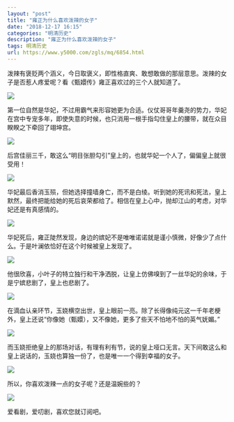 ```yaml
---
layout: "post"
title: "雍正为什么喜欢泼辣的女子"
date: "2018-12-17 16:15"
categories: "明清历史"
description: "雍正为什么喜欢泼辣的女子"
tags: 明清历史
url: https://www.y5000.com/zgls/mq/6854.html
---
```






泼辣有褒贬两个涵义，今日取褒义，即性格直爽、敢想敢做的那层意思。泼辣的女子是否惹人疼爱呢？看《甄嬛传》雍正喜欢过的三个人就知道了。

![](https://img.y5000.com/uploads/allimg/161209/0944541636-0.jpg)

第一位自然是华妃，不过用霸气来形容她更为合适。仪仗哥哥年羹尧的势力，华妃在宫中专宠多年，即使失意的时候，也只消用一根手指勾住皇上的腰带，就在众目睽睽之下牵回了翊坤宫。

![](https://img.y5000.com/uploads/allimg/161209/0944541201-1.jpg)

后宫佳丽三千，敢这么“明目张胆勾引”皇上的，也就华妃一个人了，偏偏皇上就很受用！

![](https://img.y5000.com/uploads/allimg/161209/094454KY-2.jpg)

华妃最后香消玉殒，但她选择撞墙身亡，而不是白绫。听到她的死讯和死法，皇上默然，最终把能给她的死后哀荣都给了。相信在皇上心中，抛却江山的考虑，对华妃还是有真感情的。

![](https://img.y5000.com/uploads/allimg/161209/0944544E2-3.jpg)

华妃死后，雍正陡然发现，身边的嫔妃不是唯唯诺诺就是谨小慎微，好像少了点什么。于是叶澜依恰好在这个时候被皇上发现了。

![](https://img.y5000.com/uploads/allimg/161209/09445424C-4.jpg)

他很欣喜，小叶子的特立独行和干净洒脱，让皇上仿佛嗅到了一丝华妃的余味，于是宁嫔悲剧了，皇上也悲剧了。

![](https://img.y5000.com/uploads/allimg/161209/09445415Q-5.jpg)

在滴血认亲环节，玉娆横空出世，皇上眼前一亮。除了长得像纯元这一千年老梗外，皇上还说“你像她（甄嬛），又不像她，更多了些天不怕地不怕的英气妩媚。”

![](https://img.y5000.com/uploads/allimg/161209/094454Ob-6.jpg)

而玉娆拒绝皇上的那场对话，有理有利有节，说的皇上哑口无言。天下间敢这么和皇上说话的，玉娆也算独一份了，也是唯一一个得到幸福的女子。

![](https://img.y5000.com/uploads/allimg/161209/09445434T-7.jpg)

所以，你喜欢泼辣一点的女子呢？还是温婉些的？

![](https://img.y5000.com/uploads/allimg/161209/0944543016-8.jpg)

爱看剧，爱叨剧，喜欢您就订阅吧。
